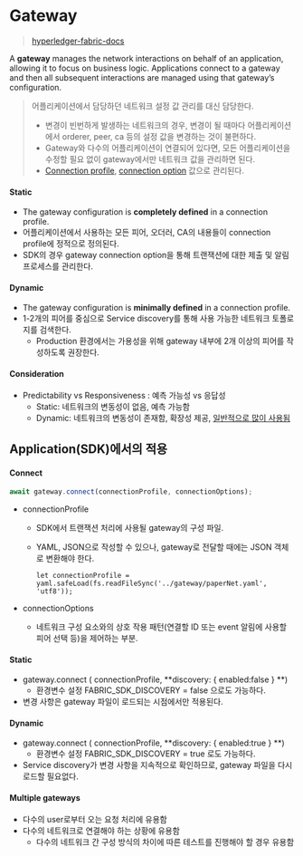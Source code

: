 # Gateway

> [hyperledger-fabric-docs](https://hyperledger-fabric.readthedocs.io/en/release-2.2/developapps/gateway.html?highlight=gateway#gateway)

A **gateway** manages the network interactions on behalf of an application, allowing it to focus on business logic. Applications connect to a gateway and then all subsequent interactions are managed using that gateway’s configuration.

> 어플리케이션에서 담당하던 네트워크 설정 값 관리를 대신 담당한다.
>
> - 변경이 빈번하게 발생하는 네트워크의 경우, 변경이 될 때마다 어플리케이션에서 orderer, peer, ca 등의 설정 값을 변경하는 것이 불편하다.
> - Gateway와 다수의 어플리케이션이 연결되어 있다면, 모든 어플리케이션을 수정할 필요 없이 gateway에서만 네트워크 값을 관리하면 된다.
> - [Connection profile](connection_profile.md), [connection option](connection_option.md) 값으로 관리된다.



#### Static 

- The gateway configuration is **completely defined** in a connection profile.
- 어플리케이션에서 사용하는 모든 피어, 오더러, CA의 내용들이 connection profile에 정적으로 정의된다.
- SDK의 경우 gateway connection option을 통해 트랜잭션에 대한 제출 및 알림 프로세스를 관리한다.

#### Dynamic

- The gateway configuration is **minimally defined** in a connection profile.
- 1-2개의 피어를 중심으로 Service discovery를 통해 사용 가능한 네트워크 토폴로지를 검색한다.
  - Production 환경에서는 가용성을 위해 gateway 내부에 2개 이상의 피어를 작성하도록 권장한다.

#### Consideration

- Predictability vs Responsiveness : 예측 가능성 vs 응답성
  - Static: 네트워크의 변동성이 없음, 예측 가능함
  - Dynamic: 네트워크의 변동성이 존재함, 확장성 제공, <u>일반적으로 많이 사용됨</u>



## Application(SDK)에서의 적용

#### Connect

```js
await gateway.connect(connectionProfile, connectionOptions);
```

- connectionProfile

  - SDK에서 트랜잭션 처리에 사용될 gateway의 구성 파일. 

  - YAML, JSON으로 작성할 수 있으나, gateway로 전달할 때에는 JSON 객체로 변환해야 한다.

    ```
    let connectionProfile = yaml.safeLoad(fs.readFileSync('../gateway/paperNet.yaml', 'utf8'));
    ```

- connectionOptions

  - 네트워크 구성 요소와의 상호 작용 패턴(연결할 ID 또는 event 알림에 사용할 피어 선택 등)을 제어하는 부분.

#### Static

- gateway.connect ( connectionProfile, **discovery: { enabled:false } **)
  - 환경변수 설정 FABRIC_SDK_DISCOVERY = false 으로도 가능하다.
- 변경 사항은 gateway 파일이 로드되는 시점에서만 적용된다.

#### Dynamic

- gateway.connect ( connectionProfile, **discovery: { enabled:true } **)
  - 환경변수 설정 FABRIC_SDK_DISCOVERY = true 로도 가능하다.
- Service discovery가 변경 사항을 지속적으로 확인하므로, gateway 파일을 다시 로드할 필요없다.

#### Multiple gateways

- 다수의 user로부터 오는 요청 처리에 유용함
- 다수의 네트워크로 연결해야 하는 상황에 유용함
  - 다수의 네트워크 간 구성 방식의 차이에 따른 테스트를 진행해야 할 경우 유용함





